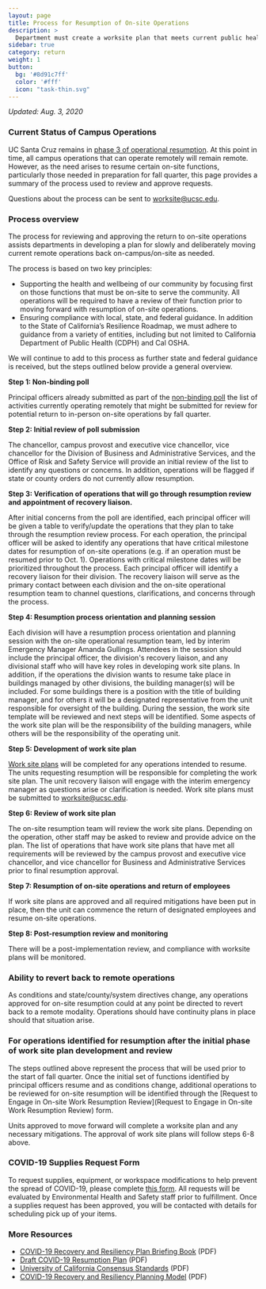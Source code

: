 ```yaml
---
layout: page
title: Process for Resumption of On-site Operations
description: >
  Department must create a worksite plan that meets current public health guidelines.
sidebar: true
category: return
weight: 1
button:
  bg: '#8d91c7ff'
  color: '#fff'
  icon: "task-thin.svg"
---
```

*Updated: Aug. 3, 2020*

### Current Status of Campus Operations

UC Santa Cruz remains in [phase 3 of operational resumption](https://news.ucsc.edu/2020/06/final-campus-operational-resumption-phases.pdf). At this point in time, all campus operations that can operate remotely will remain remote. However, as the need arises to resume certain on-site functions, particularly those needed in preparation for fall quarter, this page provides a summary of the process used to review and approve requests.

Questions about the process can be sent to [worksite@ucsc.edu](mailto:worksite@ucsc.edu).

### Process overview

The process for reviewing and approving the return to on-site operations assists departments in developing a plan for slowly and deliberately moving current remote operations back on-campus/on-site as needed.

The process is based on two key principles:

* Supporting the health and wellbeing of our community by focusing first on those functions that must be on-site to serve the community. All operations will be required to have a review of their function prior to moving forward with resumption of on-site operations.
* Ensuring compliance with local, state, and federal  guidance. In addition to the State of California’s Resilience Roadmap, we must adhere to guidance from a variety of entities, including but not limited to California Department of Public Health (CDPH) and Cal OSHA.

We will continue to add to this process as further state and federal guidance is received, but the steps outlined below provide a general overview. 

**Step 1: Non-binding poll**

Principal officers already submitted as part of the [non-binding poll](https://docs.google.com/forms/d/e/1FAIpQLScYbwaP8xpT6FjWt69uRtVClfrRgIPHuvYZEsIyQd5SKo1j3Q/viewform) the list of activities currently operating remotely that might be submitted for review for potential return to in-person on-site operations by fall quarter. 

**Step 2: Initial review of poll submission**

The chancellor, campus provost and executive vice chancellor, vice chancellor for the Division of Business and Administrative Services, and the Office of Risk and Safety Service will provide an initial review of the list to identify any questions or concerns. In addition, operations will be flagged if state or county orders do not currently allow resumption. 

**Step 3: Verification of operations that will go through resumption review and appointment of recovery liaison.**

After initial concerns from the poll are identified, each principal officer will be given a table to verify/update the operations that they plan to take through the resumption review process. For each operation, the principal officer will be asked to identify any operations that have critical milestone dates for resumption of on-site operations (e.g. if an operation must be resumed prior to Oct. 1). Operations with critical milestone dates will be prioritized throughout the process. Each principal officer will identify a recovery liaison for their division. The recovery liaison will serve as the primary contact between each division and the on-site operational resumption team to channel questions, clarifications, and concerns through the process.

**Step 4: Resumption process orientation and planning session**

Each division will have a resumption process orientation and planning session with the on-site operational resumption team, led by interim Emergency Manager Amanda Gullings. Attendees in the session should include the principal officer, the division's recovery liaison, and any divisional staff who will have key roles in developing work site plans. In addition, if the operations the division wants to resume take place in buildings managed by other divisions, the building manager(s)  will be included. For some buildings there is a position with the title of building manager, and for others it will be a designated representative from the unit responsible for oversight of the building. During the session, the work site template will be reviewed and next steps will be identified. Some aspects of the work site plan will be the responsibility of the building managers, while others will be the responsibility of the operating unit.

**Step 5: Development of work site plan**

[Work site plans](https://drive.google.com/file/d/1Yw_oOa8p3dAoIAKIECNHswOCTDEq7e8h/view?usp=sharing) will be completed for any operations intended to resume. The units requesting resumption will be responsible for completing the work site plan. The unit recovery liaison will engage with the interim emergency manager as questions arise or clarification is needed. Work site plans must be submitted to [worksite@ucsc.edu](mailto:worksite@ucsc.edu).

**Step 6: Review of work site plan**

The on-site resumption team will review the work site plans. Depending on the operation, other staff may  be asked to review and provide advice on the plan. The list of operations that have work site plans that have met all requirements will be reviewed by the campus provost and executive vice chancellor, and vice chancellor for Business and Administrative Services prior to final resumption approval.

**Step 7: Resumption of on-site operations and return of employees**

If work site plans are approved and all required mitigations have been put in place, then the unit can commence the return of designated employees and resume on-site operations.

**Step 8: Post-resumption review and monitoring**

There will be a post-implementation review, and compliance with worksite plans will be monitored. 

### Ability to revert back to remote operations

As conditions and state/county/system directives change, any operations approved for on-site resumption could at any point be directed to revert back to a remote modality. Operations should have continuity plans in place should that situation arise.

### For operations identified for resumption after the initial phase of work site plan development and review

The steps outlined above represent the process that will be used prior to the start of fall quarter. Once the initial set of functions identified by principal officers resume and as conditions change, additional operations to be reviewed for on-site resumption will be identified through the [Request to Engage in On-site Work Resumption Review](Request to Engage in On-site Work Resumption Review) form.

Units approved to move forward will complete a worksite plan and any necessary  mitigations. The approval of work site plans will follow steps 6-8 above.

### COVID-19 Supplies Request Form

To request supplies, equipment, or workspace modifications to help prevent the spread of COVID-19, please complete [this form](https://docs.google.com/forms/d/e/1FAIpQLSfZWheLtmc7GOAeEz4qh8Dl_mT9v6FaJlYNOSzQdCEJAJe1WQ/viewform).  All requests will be evaluated by Environmental Health and Safety staff prior to fulfillment. Once a supplies request has been approved, you will be contacted with details for scheduling pick up of your items.

### More Resources
* [COVID-19 Recovery and Resiliency Plan Briefing Book](/assets/images/ucsc-recovery-resiliency-briefing-book.pdf) (PDF)
* [Draft COVID-19 Resumption Plan](/assets/images/draft-resumption-plan.pdf) (PDF)
* [University of California Consensus Standards](/assets/images/uc-consent-standard.pdf) (PDF)
* [COVID-19 Recovery and Resiliency Planning Model](/assets/images/recovery-resiliency-model.pdf) (PDF)
